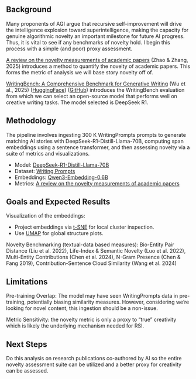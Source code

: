 ## Background
Many proponents of AGI argue that recursive self-improvement will drive the intelligence explosion toward superintelligence, making the capacity for genuine algorithmic novelty an important milestone for future AI progress. Thus, it is vital to see if any benchmarks of novelty hold. I begin this process with a simple (and poor) proxy assessment.

[A review on the novelty measurements of academic papers](https://link.springer.com/article/10.1007/s11192-025-05234-0) (Zhao & Zhang, 2025) introduces a method to quantify the novelty of academic papers. This forms the metric of analysis we will base story novelty off of.

[WritingBench: A Comprehensive Benchmark for Generative Writing](https://arxiv.org/pdf/2503.05244) (Wu et al., 2025) ([HuggingFace](https://huggingface.co/spaces/WritingBench/WritingBench)) ([GitHub](https://github.com/X-PLUG/WritingBench)) introduces the WritingBench evaluation from which we can select an open-source model that performs well on creative writing tasks. The model selected is DeepSeek R1.

## Methodology
The pipeline involves ingesting 300 K WritingPrompts prompts to generate matching AI stories with DeepSeek-R1-Distill-Llama-70B, computing span embeddings using a sentence transformer, and then assessing novelty via a suite of metrics and visualizations. 
- Model: [DeepSeek-R1-Distill-Llama-70B](https://huggingface.co/deepseek-ai/DeepSeek-R1-Distill-Llama-70B)
- Dataset: [Writing Prompts](https://www.kaggle.com/datasets/ratthachat/writing-prompts)
- Embeddings: [Qwen3-Embedding-0.6B](http://huggingface.co/Qwen/Qwen3-Embedding-0.6B)
- Metrics: [A review on the novelty measurements of academic papers](https://link.springer.com/article/10.1007/s11192-025-05234-0)

## Goals and Expected Results
Visualization of the embeddings:
- Project embeddings via [t-SNE](https://scikit-learn.org/stable/modules/generated/sklearn.manifold.TSNE.html) for local cluster inspection.
- Use [UMAP](https://umap-learn.readthedocs.io/en/latest/) for global structure plots.

Novelty Benchmarking (textual-data based measures): Bio-Entity Pair Distance (Liu et al. 2022), Life-Index & Semantic Novelty (Luo et al. 2022), Multi-Entity Contributions (Chen et al. 2024), N-Gram Presence (Chen & Fang 2019), Contribution-Sentence Cloud Similarity (Wang et al. 2024)

## Limitations
Pre-training Overlap: The model may have seen WritingPrompts data in pre-training, potentially biasing similarity measures. However, considering we’re looking for novel content, this ingestion should be a non-issue.

Metric Sensitivity: the novelty metric is only a proxy to “true” creativity which is likely the underlying mechanism needed for RSI.

## Next Steps
Do this analysis on research publications co-authored by AI so the entire novelty assessment suite can be utilized and a better proxy for creativity can be assessed.